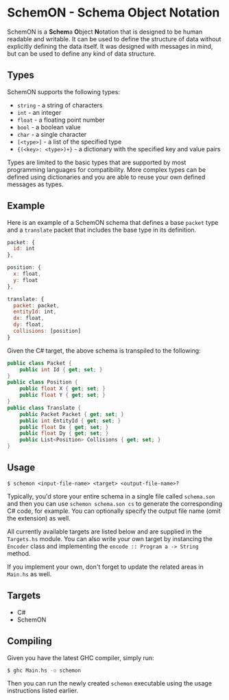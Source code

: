 # SchemON - Schema Object Notation

SchemON is a **Schem**a **O**bject **N**otation that is designed to be human readable and writable. It can be used to define the structure of data without explicitly defining the data itself. It was designed with messages in mind, but can be used to define any kind of data structure.

## Types

SchemON supports the following types:
* `string` - a string of characters
* `int` - an integer
* `float` - a floating point number
* `bool` - a boolean value
* `char` - a single character
* `[<type>]` - a list of the specified type
* `{(<key>: <type>)+}` - a dictionary with the specified key and value pairs

Types are limited to the basic types that are supported by most programming languages for compatibility. More complex types can be defined using dictionaries and you are able to reuse your own defined messages as types.

## Example

Here is an example of a SchemON schema that defines a base `packet` type and a `translate` packet that includes the base type in its definition.

```js
packet: {
  id: int
},

position: {
  x: float,
  y: float
},

translate: {
  packet: packet,
  entityId: int,
  dx: float,
  dy: float,
  collisions: [position]
}
```

Given the C# target, the above schema is transpiled to the following:

```cs
public class Packet {
    public int Id { get; set; }
}
public class Position {
    public float X { get; set; }
    public float Y { get; set; }
}
public class Translate {
    public Packet Packet { get; set; }
    public int EntityId { get; set; }
    public float Dx { get; set; }
    public float Dy { get; set; }
    public List<Position> Collisions { get; set; }
}
```

## Usage

```
$ schemon <input-file-name> <target> <output-file-name>?
```

Typically, you'd store your entire schema in a single file called `schema.son` and then you can use `schemon schema.son cs` to generate the corresponding C# code, for example. You can optionally specify the output file name (omit the extension) as well.

All currently available targets are listed below and are supplied in the `Targets.hs` module. You can also write your own target by instancing the `Encoder` class and implementing the `encode :: Program a -> String` method.

If you implement your own, don't forget to update the related areas in `Main.hs` as well.

## Targets

* C#
* SchemON

## Compiling

Given you have the latest GHC compiler, simply run:
```bash
$ ghc Main.hs -o schemon
```

Then you can run the newly created `schemon` executable using the usage instructions listed earlier.